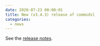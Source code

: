 ```yaml
---
date: 2020-07-23 00:00:01 
title: New (v3.4.3) release of commsdsl
categories:
  - news
---
```

See the [release notes](https://github.com/commschamp/commsdsl/releases/tag/v3.4.3).


